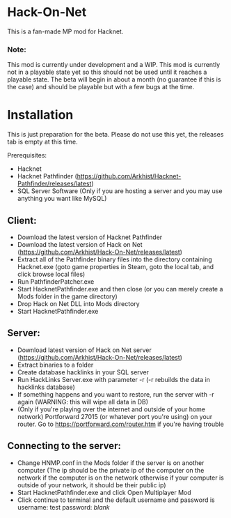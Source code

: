 # Hack-On-Net
This is a fan-made MP mod for Hacknet. 

### **Note**:

This mod is currently under development and a WIP. This mod is currently not in a playable state yet so this should not be used until it reaches a playable state. The beta will begin in about a month (no guarantee if this is the case) and should be playable but with a few bugs at the time.

# Installation
This is just preparation for the beta. Please do not use this yet, the releases tab is empty at this time.

Prerequisites:
- Hacknet
- Hacknet Pathfinder (https://github.com/Arkhist/Hacknet-Pathfinder/releases/latest)
- SQL Server Software (Only if you are hosting a server and you may use anything you want like MySQL)

## Client:
- Download the latest version of Hacknet Pathfinder
- Download the latest version of Hack on Net (https://github.com/Arkhist/Hack-On-Net/releases/latest)
- Extract all of the Pathfinder binary files into the directory containing Hacknet.exe (goto game properties in Steam, goto the local tab, and click browse local files)
- Run PathfinderPatcher.exe
- Start HacknetPathfinder.exe and then close (or you can merely create a Mods folder in the game directory)
- Drop Hack on Net DLL into Mods directory
- Start HacknetPathfinder.exe

## Server:
- Download latest version of Hack on Net server (https://github.com/Arkhist/Hack-On-Net/releases/latest)
- Extract binaries to a folder
- Create database hacklinks in your SQL server
- Run HackLinks Server.exe with parameter -r (-r rebuilds the data in hacklinks database)
- If something happens and you want to restore, run the server with -r again (WARNING: this will wipe all data in DB)
- (Only if you're playing over the internet and outside of your home network) Portforward 27015 (or whatever port you're using) on your router. Go to https://portforward.com/router.htm if you're having trouble

## Connecting to the server:
- Change HNMP.conf in the Mods folder if the server is on another computer (The ip should be the private ip of the computer on the network if the computer is on the network otherwise if your computer is outside of your network, it should be their public ip)
- Start HacknetPathfinder.exe and click Open Multiplayer Mod
- Click continue to terminal and the default username and password is username: test password: *blank*